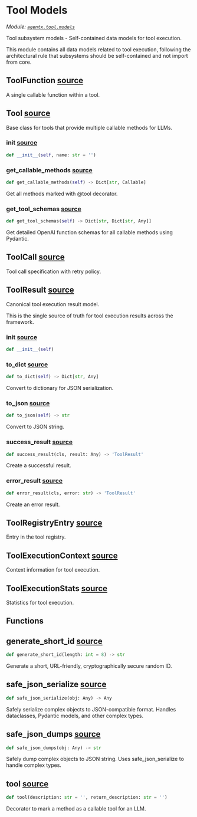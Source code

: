 # Tool Models

*Module: [`agentx.tool.models`](https://github.com/dustland/agentx/blob/main/src/agentx/tool/models.py)*

Tool subsystem models - Self-contained data models for tool execution.

This module contains all data models related to tool execution, following the
architectural rule that subsystems should be self-contained and not import from core.

## ToolFunction <a href="https://github.com/dustland/agentx/blob/main/src/agentx/tool/models.py#L36" class="source-link" title="View source code">source</a>

A single callable function within a tool.

## Tool <a href="https://github.com/dustland/agentx/blob/main/src/agentx/tool/models.py#L48" class="source-link" title="View source code">source</a>

Base class for tools that provide multiple callable methods for LLMs.

### __init__ <a href="https://github.com/dustland/agentx/blob/main/src/agentx/tool/models.py#L51" class="source-link" title="View source code">source</a>

```python
def __init__(self, name: str = '')
```
### get_callable_methods <a href="https://github.com/dustland/agentx/blob/main/src/agentx/tool/models.py#L54" class="source-link" title="View source code">source</a>

```python
def get_callable_methods(self) -> Dict[str, Callable]
```

Get all methods marked with @tool decorator.

### get_tool_schemas <a href="https://github.com/dustland/agentx/blob/main/src/agentx/tool/models.py#L64" class="source-link" title="View source code">source</a>

```python
def get_tool_schemas(self) -> Dict[str, Dict[str, Any]]
```

Get detailed OpenAI function schemas for all callable methods using Pydantic.

## ToolCall <a href="https://github.com/dustland/agentx/blob/main/src/agentx/tool/models.py#L109" class="source-link" title="View source code">source</a>

Tool call specification with retry policy.

## ToolResult <a href="https://github.com/dustland/agentx/blob/main/src/agentx/tool/models.py#L119" class="source-link" title="View source code">source</a>

Canonical tool execution result model.

This is the single source of truth for tool execution results across the framework.

### __init__ <a href="https://github.com/dustland/agentx/blob/main/src/agentx/tool/models.py#L144" class="source-link" title="View source code">source</a>

```python
def __init__(self)
```
### to_dict <a href="https://github.com/dustland/agentx/blob/main/src/agentx/tool/models.py#L150" class="source-link" title="View source code">source</a>

```python
def to_dict(self) -> Dict[str, Any]
```

Convert to dictionary for JSON serialization.

### to_json <a href="https://github.com/dustland/agentx/blob/main/src/agentx/tool/models.py#L154" class="source-link" title="View source code">source</a>

```python
def to_json(self) -> str
```

Convert to JSON string.

### success_result <a href="https://github.com/dustland/agentx/blob/main/src/agentx/tool/models.py#L159" class="source-link" title="View source code">source</a>

```python
def success_result(cls, result: Any) -> 'ToolResult'
```

Create a successful result.

### error_result <a href="https://github.com/dustland/agentx/blob/main/src/agentx/tool/models.py#L164" class="source-link" title="View source code">source</a>

```python
def error_result(cls, error: str) -> 'ToolResult'
```

Create an error result.

## ToolRegistryEntry <a href="https://github.com/dustland/agentx/blob/main/src/agentx/tool/models.py#L173" class="source-link" title="View source code">source</a>

Entry in the tool registry.

## ToolExecutionContext <a href="https://github.com/dustland/agentx/blob/main/src/agentx/tool/models.py#L190" class="source-link" title="View source code">source</a>

Context information for tool execution.

## ToolExecutionStats <a href="https://github.com/dustland/agentx/blob/main/src/agentx/tool/models.py#L201" class="source-link" title="View source code">source</a>

Statistics for tool execution.

## Functions

## generate_short_id <a href="https://github.com/dustland/agentx/blob/main/src/agentx/tool/models.py#L26" class="source-link" title="View source code">source</a>

```python
def generate_short_id(length: int = 8) -> str
```

Generate a short, URL-friendly, cryptographically secure random ID.

## safe_json_serialize <a href="https://github.com/dustland/agentx/blob/main/src/agentx/tool/models.py#L216" class="source-link" title="View source code">source</a>

```python
def safe_json_serialize(obj: Any) -> Any
```

Safely serialize complex objects to JSON-compatible format.
Handles dataclasses, Pydantic models, and other complex types.

## safe_json_dumps <a href="https://github.com/dustland/agentx/blob/main/src/agentx/tool/models.py#L243" class="source-link" title="View source code">source</a>

```python
def safe_json_dumps(obj: Any) -> str
```

Safely dump complex objects to JSON string.
Uses safe_json_serialize to handle complex types.

## tool <a href="https://github.com/dustland/agentx/blob/main/src/agentx/tool/models.py#L255" class="source-link" title="View source code">source</a>

```python
def tool(description: str = '', return_description: str = '')
```

Decorator to mark a method as a callable tool for an LLM.
